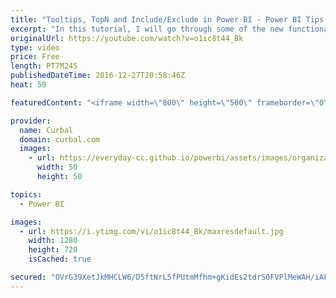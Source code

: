 ```yaml
---
title: "Tooltips, TopN and Include/Exclude in Power BI - Power BI Tips & Tricks #26"
excerpt: "In this tutorial, I will go through some of the new functionality you might have missed:  1. Tooltips: How to show measures as tooltips 2. TopN: Create topN without creating a measure 4. Include/ Exclude: How to easily Include or exclude data in Power BI.   Looking for a download file? Go to our Download"
originalUrl: https://youtube.com/watch?v=o1ic8t44_Bk
type: video
price: Free
length: PT7M24S
publishedDateTime: 2016-12-27T20:58:46Z
heat: 50

featuredContent: "<iframe width=\"800\" height=\"500\" frameborder=\"0\" src=\"https://www.youtube.com/embed/o1ic8t44_Bk\" allow=\"accelerometer; autoplay; encrypted-media; gyroscope; picture-in-picture\" allowfullscreen></iframe>"

provider:
  name: Curbal
  domain: curbal.com
  images:
    - url: https://everyday-cc.github.io/powerbi/assets/images/organizations/curbal.com-50x50.jpg
      width: 50
      height: 50

topics:
  - Power BI

images:
  - url: https://i.ytimg.com/vi/o1ic8t44_Bk/maxresdefault.jpg
    width: 1280
    height: 720
    isCached: true

secured: "OVrG39XetJkMHCLW6/D5ftNrL5fPUtmMfhm+gKidEs2tdrS0FVPlMeWAH/iAFZdM9FzzDKv4mjkHF5EX24GqW7uJzqMELa5ZtUvCPpQ5Tp1L9dumHPKCmp1ZWwA8RLXemvS75r046SCOoJOIbw4jRhfvVXB1Ubd4SOWMevVRf1vniLPUinO9rSHPopiCzsZr+oTyKd/bSLcASerpZqZIqzSBGaALW6QzwVdELGGlnwraezYW+Dh5+vhuzgd+4o8cVKOUqCE+YZEDRTvW4KesfUsAtRXdXsbTROsb567qPkyFEu94G/9YHn09onJY2UNffSI7ngGeisY4EUrg8v0DRyO3NP9GR7YKu280J9iw9+zHSrZyMV8JEUkbp7jfIRDQ3zBOGXeT5qI8atHRmFTXsBmkZ5yYvjDx3Oob02ifo/A=;yJldRnfXBUw9dcFntVw2LA=="
---
```


